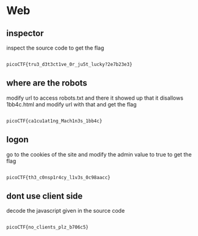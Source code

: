 # Web 

## inspector

inspect the source code to get the flag

```

picoCTF{tru3_d3t3ct1ve_0r_ju5t_lucky?2e7b23e3}

```

## where are the robots

modify url to access robots.txt and there it showed up that it disallows 1bb4c.html and modify url with that and get the flag

```

picoCTF{ca1cu1at1ng_Mach1n3s_1bb4c}

```

## logon

go to the cookies of the site and modify the admin value to true to get the flag

```

picoCTF{th3_c0nsp1r4cy_l1v3s_0c98aacc}

```

## dont use client side

decode the javascript given in the source code

```

picoCTF{no_clients_plz_b706c5}

```


